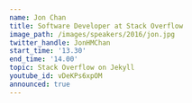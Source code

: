 ```yaml
---
name: Jon Chan
title: Software Developer at Stack Overflow
image_path: /images/speakers/2016/jon.jpg
twitter_handle: JonHMChan
start_time: '13.30'
end_time: '14.00'
topic: Stack Overflow on Jekyll
youtube_id: vDeKPs6xpOM
announced: true
---
```

